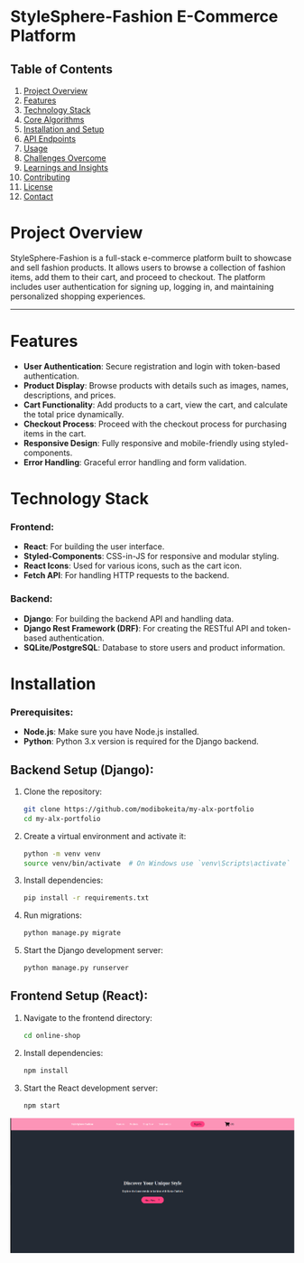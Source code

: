 # StyleSphere-Fashion E-Commerce Platform

## Table of Contents
1. [Project Overview](#project-overview)
2. [Features](#features)
3. [Technology Stack](#technology-stack)
4. [Core Algorithms](#core-algorithms)
5. [Installation and Setup](#installation-and-setup)
6. [API Endpoints](#api-endpoints)
7. [Usage](#usage)
8. [Challenges Overcome](#challenges-overcome)
9. [Learnings and Insights](#learnings-and-insights)
10. [Contributing](#contributing)
11. [License](#license)
12. [Contact](#contact)

# Project Overview

StyleSphere-Fashion is a full-stack e-commerce platform built to showcase and sell fashion products. It allows users to browse a collection of fashion items, add them to their cart, and proceed to checkout. The platform includes user authentication for signing up, logging in, and maintaining personalized shopping experiences.

________________________________________________________________

# Features
* **User Authentication**: Secure registration and login with token-based authentication.
* **Product Display**: Browse products with details such as images, names, descriptions, and prices.
* **Cart Functionality**: Add products to a cart, view the cart, and calculate the total price dynamically.
* **Checkout Process**: Proceed with the checkout process for purchasing items in the cart.
* **Responsive Design**: Fully responsive and mobile-friendly using styled-components.
* **Error Handling**: Graceful error handling and form validation.

# Technology Stack

### Frontend:
* **React**: For building the user interface.
* **Styled-Components**: CSS-in-JS for responsive and modular styling.
* **React Icons**: Used for various icons, such as the cart icon.
* **Fetch API**: For handling HTTP requests to the backend.

### Backend:
* **Django**: For building the backend API and handling data.
* **Django Rest Framework (DRF)**: For creating the RESTful API and token-based authentication.
* **SQLite/PostgreSQL**: Database to store users and product information.

# Installation

### Prerequisites:

* **Node.js**: Make sure you have Node.js installed.
* **Python**: Python 3.x version is required for the Django backend.

## Backend Setup (Django):

1. Clone the repository:
    ```bash
    git clone https://github.com/modibokeita/my-alx-portfolio
    cd my-alx-portfolio
    ```

2. Create a virtual environment and activate it:
    ```bash
    python -m venv venv
    source venv/bin/activate  # On Windows use `venv\Scripts\activate`
    ```

3. Install dependencies:
    ```bash
    pip install -r requirements.txt
    ```

4. Run migrations:
    ```bash
    python manage.py migrate
    ```

5. Start the Django development server:
    ```bash
    python manage.py runserver
    ```

## Frontend Setup (React):

1. Navigate to the frontend directory:
    ```bash
    cd online-shop
    ```

2. Install dependencies:
    ```bash
    npm install
    ```

3. Start the React development server:
    ```bash
    npm start
    ```
![App Screenshot](assets/screenshot.png)
